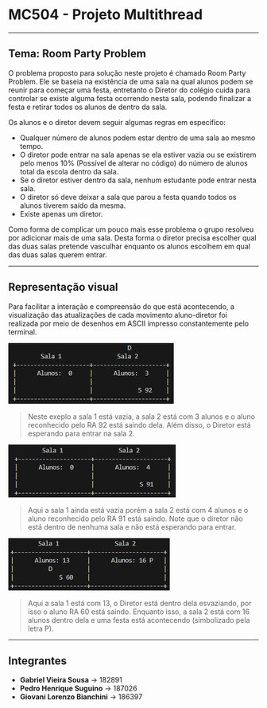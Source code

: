# MC504 - Projeto Multithread

---

## Tema: Room Party Problem

O problema proposto para solução neste projeto é chamado Room Party Problem. Ele se baseia na existência de uma sala na qual alunos podem se reunir para começar uma festa, entretanto o Diretor do colégio cuida para controlar se existe alguma festa ocorrendo nesta sala, podendo finalizar a festa e retirar todos os alunos de dentro da sala.

Os alunos e o diretor devem seguir algumas regras em especifíco:

- Qualquer número de alunos podem estar dentro de uma sala ao mesmo tempo.
- O diretor pode entrar na sala apenas se ela estiver vazia ou se existirem pelo menos 10% (Possível de alterar no código) do número de alunos total da escola dentro da sala.
- Se o diretor estiver dentro da sala, nenhum estudante pode entrar nesta sala.
- O diretor só deve deixar a sala que parou a festa quando todos os alunos tiverem saído da mesma.
- Existe apenas um diretor.

Como forma de complicar um pouco mais esse problema o grupo resolveu por adicionar mais de uma sala. Desta forma o diretor precisa escolher qual das duas salas pretende vasculhar enquanto os alunos escolhem em qual das duas salas querem entrar.

---

## Representação visual

Para facilitar a interação e compreensão do que está acontecendo, a visualização das atualizações de cada movimento aluno-diretor foi realizada por meio de desenhos em ASCII impresso constantemente pelo terminal.

![Exemplo 2.](imgs/exemplo2.png)

> Neste exeplo a sala 1 está vazia, a sala 2 está com 3 alunos e o aluno reconhecido pelo RA 92 está saindo dela. Além disso, o Diretor está esperando para entrar na sala 2.

![Exemplo 3.](imgs/exemplo3.png)

> Aqui a sala 1 ainda está vazia porém a sala 2 está com 4 alunos e o aluno reconhecido pelo RA 91 está saindo. Note que o diretor não está dentro de nenhuma sala e não está esperando para entrar.

![Exemplo 4.](imgs/exemplo4.png)

> Aqui a sala 1 está com 13, o Diretor está dentro dela esvaziando, por isso o aluno RA 60 está saindo. Enquanto isso, a sala 2 está com 16 alunos dentro dela e uma festa está acontecendo (simbolizado pela letra P).

---

## Integrantes

- **Gabriel Vieira Sousa** -> 182891
- **Pedro Henrique Suguino** -> 187026
- **Giovani Lorenzo Bianchini** -> 186397


